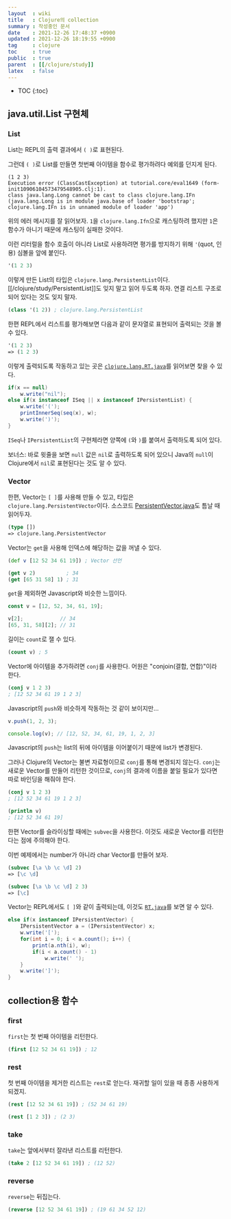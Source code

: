 ```yaml
---
layout  : wiki
title   : Clojure의 collection
summary : 작성중인 문서
date    : 2021-12-26 17:48:37 +0900
updated : 2021-12-26 18:19:55 +0900
tag     : clojure
toc     : true
public  : true
parent  : [[/clojure/study]]
latex   : false
---
```

* TOC
{:toc}

## java.util.List 구현체
### List

List는 REPL의 출력 결과에서 `( )`로 표현된다.

그런데 `( )`로 List를 만들면 첫번째 아이템을 함수로 평가하려다 예외를 던지게 된다.

```
(1 2 3)
Execution error (ClassCastException) at tutorial.core/eval1649 (form-init10906104573479548905.clj:1).
class java.lang.Long cannot be cast to class clojure.lang.IFn (java.lang.Long is in module java.base of loader 'bootstrap'; clojure.lang.IFn is in unnamed module of loader 'app')
```

위의 에러 메시지를 잘 읽어보자. `1`을 `clojure.lang.Ifn`으로 캐스팅하려 했지만 `1`은 함수가 아니기 때문에 캐스팅이 실패한 것이다.

이런 리터럴을 함수 호출이 아니라 List로 사용하려면 평가를 방지하기 위해 `'`(quot, 인용) 심볼을 앞에 붙인다.

```clojure
'(1 2 3)
```

이렇게 만든 List의 타입은 `clojure.lang.PersistentList`이다. [[/clojure/study/PersistentList]]도 잊지 말고 읽어 두도록 하자. 연결 리스트 구조로 되어 있다는 것도 잊지 말자.

```clojure
(class '(1 2)) ; clojure.lang.PersistentList
```

한편 REPL에서 리스트를 평가해보면 다음과 같이 문자열로 표현되어 출력되는 것을 볼 수 있다.

```clojure
'(1 2 3)
=> (1 2 3)
```

이렇게 출력되도록 작동하고 있는 곳은 [`clojure.lang.RT.java`]( https://github.com/clojure/clojure/blob/clojure-1.11.0-alpha3/src/jvm/clojure/lang/RT.java#L1905 )를 읽어보면 찾을 수 있다.

```java
if(x == null)
    w.write("nil");
else if(x instanceof ISeq || x instanceof IPersistentList) {
    w.write('(');
    printInnerSeq(seq(x), w);
    w.write(')');
}
```

`ISeq`나 `IPersistentList`의 구현체라면 양쪽에 `(`와 `)`를 붙여서 출력하도록 되어 있다.

보너스: 바로 윗줄을 보면 `null` 값은 `nil`로 출력하도록 되어 있으니 Java의 `null`이 Clojure에서 `nil`로 표현된다는 것도 알 수 있다.


### Vector

한편, Vector는 `[ ]`를 사용해 만들 수 있고, 타입은 `clojure.lang.PersistentVector`이다.
소스코드 [PersistentVector.java]( https://github.com/clojure/clojure/blob/541f04f1b75f95b159af0e4617643d45ebd43596/src/jvm/clojure/lang/PersistentVector.java )도 틈날 때 읽어두자.

```clojure
(type [])
=> clojure.lang.PersistentVector
```

Vector는 `get`을 사용해 인덱스에 해당하는 값을 꺼낼 수 있다.

```clojure
(def v [12 52 34 61 19]) ; Vector 선언

(get v 2)          ; 34
(get [65 31 58] 1) ; 31
```

`get`을 제외하면 Javascript와 비슷한 느낌이다.

```javascript
const v = [12, 52, 34, 61, 19];

v[2];            // 34
[65, 31, 58][2]; // 31
```

길이는 `count`로 잴 수 있다.

```clojure
(count v) ; 5
```

Vector에 아이템을 추가하려면 `conj`를 사용한다.
어원은 "conjoin(결합, 연합)"이라 한다.

```clojure
(conj v 1 2 3)
; [12 52 34 61 19 1 2 3]
```

Javascript의 `push`와 비슷하게 작동하는 것 같이 보이지만...

```javascript
v.push(1, 2, 3);

console.log(v); // [12, 52, 34, 61, 19, 1, 2, 3]
```

Javascript의 `push`는 list의 뒤에 아이템을 이어붙이기 때문에 list가 변경된다.

그러나 Clojure의 Vector는 불변 자료형이므로 `conj`를 통해 변경되지 않는다.
`conj`는 새로운 Vector를 만들어 리턴한 것이므로, `conj`의 결과에 이름을 붙일 필요가 있다면 따로 바인딩을 해줘야 한다.

```clojure
(conj v 1 2 3)
; [12 52 34 61 19 1 2 3]

(println v)
; [12 52 34 61 19]
```

한편 Vector를 슬라이싱할 때에는 `subvec`을 사용한다. 이것도 새로운 Vector를 리턴한다는 점에 주의해야 한다.

이번 예제에서는 number가 아니라 char Vector를 만들어 보자.

```clojure
(subvec [\a \b \c \d] 2)
=> [\c \d]

(subvec [\a \b \c \d] 2 3)
=> [\c]
```

Vector는 REPL에서도 `[ ]`와 같이 출력되는데, 이것도 [`RT.java`]( https://github.com/clojure/clojure/blob/clojure-1.11.0-alpha3/src/jvm/clojure/lang/RT.java#L1960 )를 보면 알 수 있다.

```java
else if(x instanceof IPersistentVector) {
    IPersistentVector a = (IPersistentVector) x;
    w.write('[');
    for(int i = 0; i < a.count(); i++) {
        print(a.nth(i), w);
        if(i < a.count() - 1)
            w.write(' ');
    }
    w.write(']');
}
```

## collection용 함수

### first

`first`는 첫 번째 아이템을 리턴한다.

```clojure
(first [12 52 34 61 19]) ; 12
```

### rest

첫 번째 아이템을 제거한 리스트는 `rest`로 얻는다. 재귀할 일이 있을 때 종종 사용하게 되겠지.

```clojure
(rest [12 52 34 61 19]) ; (52 34 61 19)

(rest [1 2 3]) ; (2 3)
```


### take

`take`는 앞에서부터 잘라낸 리스트를 리턴한다.

```clojure
(take 2 [12 52 34 61 19]) ; (12 52)
```

### reverse

`reverse`는 뒤집는다.

```clojure
(reverse [12 52 34 61 19]) ; (19 61 34 52 12)
```
